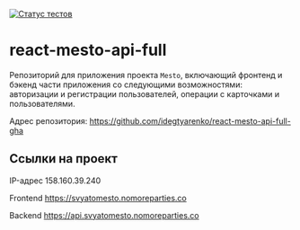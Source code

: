 [![Статус тестов](../../actions/workflows/tests.yml/badge.svg)](../../actions/workflows/tests.yml)

# react-mesto-api-full
Репозиторий для приложения проекта `Mesto`, включающий фронтенд и бэкенд части приложения со следующими возможностями: авторизации и регистрации пользователей, операции с карточками и пользователями.

Адрес репозитория: https://github.com/idegtyarenko/react-mesto-api-full-gha

## Ссылки на проект

IP-адрес 158.160.39.240

Frontend https://svyatomesto.nomoreparties.co

Backend https://api.svyatomesto.nomoreparties.co
